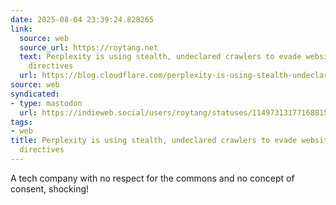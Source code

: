 ```yaml
---
date: 2025-08-04 23:39:24.828265
link:
  source: web
  source_url: https://roytang.net
  text: Perplexity is using stealth, undeclared crawlers to evade website no-crawl
    directives
  url: https://blog.cloudflare.com/perplexity-is-using-stealth-undeclared-crawlers-to-evade-website-no-crawl-directives/
source: web
syndicated:
- type: mastodon
  url: https://indieweb.social/users/roytang/statuses/114973131771688156
tags:
- web
title: Perplexity is using stealth, undeclared crawlers to evade website no-crawl
  directives
---
```


A tech company with no respect for the commons and no concept of consent, shocking!